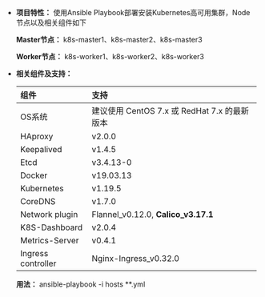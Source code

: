 - **项目特性：** 使用Ansible Playbook部署安装Kubernetes高可用集群，Node节点以及相关组件如下

  **Master节点：** k8s-master1、k8s-master2、k8s-master3

  **Worker节点：** k8s-worker1、k8s-worker2、k8s-worker3

- **相关组件及支持：**

  | **组件**           | **支持**                                       |
  | :----------------- | :--------------------------------------------- |
  | OS系统             | 建议使用 CentOS 7.x 或 RedHat 7.x 的最新版本   |
  | HAproxy            | v2.0.0                                         |
  | Keepalived         | v1.4.5                                         |
  | Etcd               | v3.4.13-0                                      |
  | Docker             | v19.03.13                                      |
  | Kubernetes         | v1.19.5                                        |
  | CoreDNS            | v1.7.0                                         |
  | Network plugin     | Flannel_v0.12.0, **Calico_v3.17.1**            |
  | K8S-Dashboard      | v2.0.4                                         |
  | Metrics-Server     | v0.4.1                                         |
  | Ingress controller | Nginx-Ingress_v0.32.0                          |

  **用法：** ansible-playbook -i hosts **.yml
